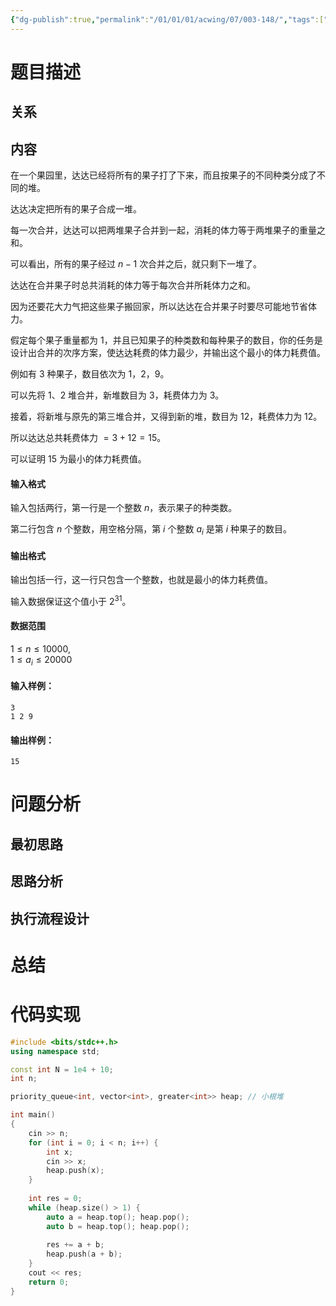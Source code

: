 ```yaml
---
{"dg-publish":true,"permalink":"/01/01/01/acwing/07/003-148/","tags":["personal/blog","algorithm/数据结构/Huffman-tree"]}
---
```



# 题目描述
## 关系

## 内容
在一个果园里，达达已经将所有的果子打了下来，而且按果子的不同种类分成了不同的堆。

达达决定把所有的果子合成一堆。

每一次合并，达达可以把两堆果子合并到一起，消耗的体力等于两堆果子的重量之和。

可以看出，所有的果子经过 $n-1$ 次合并之后，就只剩下一堆了。

达达在合并果子时总共消耗的体力等于每次合并所耗体力之和。

因为还要花大力气把这些果子搬回家，所以达达在合并果子时要尽可能地节省体力。

假定每个果子重量都为 $1$，并且已知果子的种类数和每种果子的数目，你的任务是设计出合并的次序方案，使达达耗费的体力最少，并输出这个最小的体力耗费值。

例如有 $3$ 种果子，数目依次为 $1，2，9$。

可以先将 $1、2$ 堆合并，新堆数目为 $3$，耗费体力为 $3$。

接着，将新堆与原先的第三堆合并，又得到新的堆，数目为 $12$，耗费体力为 $12$。

所以达达总共耗费体力 $=3+12=15$。

可以证明 $15$ 为最小的体力耗费值。

#### 输入格式

输入包括两行，第一行是一个整数 $n$，表示果子的种类数。

第二行包含 $n$ 个整数，用空格分隔，第 $i$ 个整数 $a_i$ 是第 $i$ 种果子的数目。

#### 输出格式

输出包括一行，这一行只包含一个整数，也就是最小的体力耗费值。

输入数据保证这个值小于 $2^{31}$。

#### 数据范围

$1 \le n \le 10000$,  
$1 \le a_i \le 20000$

#### 输入样例：

```
3 
1 2 9 
```

#### 输出样例：

```
15
```
# 问题分析
## 最初思路

## 思路分析

## 执行流程设计

# 总结

# 代码实现
```c++
#include <bits/stdc++.h>
using namespace std;

const int N = 1e4 + 10;
int n;

priority_queue<int, vector<int>, greater<int>> heap; // 小根堆

int main()
{
    cin >> n;
    for (int i = 0; i < n; i++) {
        int x;
        cin >> x;
        heap.push(x);
    }
    
    int res = 0;
    while (heap.size() > 1) {
        auto a = heap.top(); heap.pop();
        auto b = heap.top(); heap.pop();
        
        res += a + b;
        heap.push(a + b);
    }
    cout << res;
    return 0;
}
```
